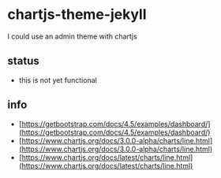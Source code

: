 # chartjs-theme-jekyll
I could use an admin theme with chartjs

## status
* this is not yet functional

## info
* [https://getbootstrap.com/docs/4.5/examples/dashboard/](https://getbootstrap.com/docs/4.5/examples/dashboard/)
* [https://www.chartjs.org/docs/3.0.0-alpha/charts/line.html](https://www.chartjs.org/docs/3.0.0-alpha/charts/line.html)
* [https://www.chartjs.org/docs/latest/charts/line.html](https://www.chartjs.org/docs/latest/charts/line.html)
